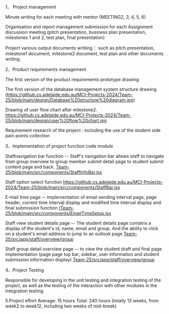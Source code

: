 
1、 Project management

  Minute writing for each meeting with mentor (MEETING2, 3, 4, 5, 6)
  
  Organisation and report management submission for each Assignment discussion meeting (pitch presentation, business plan presentation, milestones 1 and 2, test plan, final presentation)
  
  Project various output documents writiing： such as pitch presentation, milestone1 document, milestone2 document, test plan and other documents writing.
  
  
  
  
2、Product requirements management

  The first version of the product requirements prototype drawing
  
  The first version of the database management system structure drawing. (https://github.cs.adelaide.edu.au/MCI-Projects-2024/Team-25/blob/main/design/Database%20structure%20diagram.jpg)
  
  Drawing of user flow chart after milestone2.   https://github.cs.adelaide.edu.au/MCI-Projects-2024/Team-25/blob/main/design/user%20flow%20chart.jpg 
  
  Requirement research of the project : including the use of the student side pain points collection 
  
  
 
  
 3、Implementation of project function code module
  

   Staffnavigation bar function	-- Staff's navigation bar allows staff to navigate from group overview to group member submit detail page to student submit content page and   back. [Team-25/blob/main/src/components/StaffInfoBar.jsx](https://github.cs.adelaide.edu.au/MCI-Projects-2024/Team-25/blob/main/src/components/StaffInfoBar.jsx) 
   
  Staff  option select function https://github.cs.adelaide.edu.au/MCI-Projects-2024/Team-25/blob/main/src/components/StaffBar.jsx

  E-mail time page  -- Implementation of email sending interval page, page header,    current time interval display and modified time interval display and final submission   function   [/Team-25/blob/main/src/components/EmailTimeSetup.jsx](https://github.cs.adelaide.edu.au/MCI-Projects-2024/Team-25/blob/main/src/components/StaffInfoBar.jsx)

 Staff view student details page -- The student details page contains a display of the student's id, name, email and group. And the ability to click on a student's   email address to   jump to an outlook page  [Team-25/src/app/staff/overview/group ](https://github.cs.adelaide.edu.au/MCI-Projects-2024/Team-25/blob/main/src/components/StaffdetailSel.jsx)
  
Staff group detail overview page  -- to view the student draft and final page implementation (page page top bar, sidebar, user information and student submission            information display) [Team-25/src/app/staff/overview/group ](https://github.cs.adelaide.edu.au/MCI-Projects-2024/Team-25/tree/main/src/app/staff/overview/group/%5Bnum%5D)

   
   
   
4、Project Testing	

Responsible for developing in the unit testing and integration testing of the project, as well as the testing of the interaction with other modules in the integration testing.


5.Project effort Average: 15 hours
Total: 240 hours (totally 13 weeks, from week2 to week12, including two weeks of mid-break)

 
  
  
   
 
